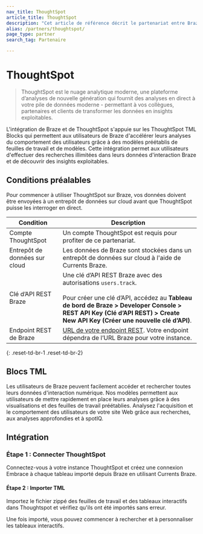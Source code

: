 ```yaml
---
nav_title: ThoughtSpot
article_title: ThoughtSpot
description: "Cet article de référence décrit le partenariat entre Braze et ThoughtSpot, une plateforme d’analyse de nouvelle génération qui permet aux utilisateurs de rechercher sans limite leurs données d’interaction Braze et de découvrir des Insights exploitables."
alias: /partners/thoughtspot/
page_type: partner
search_tag: Partenaire

---
```


# ThoughtSpot

> ThoughtSpot est le nuage analytique moderne, une plateforme d’analyses de nouvelle génération qui fournit des analyses en direct à votre pile de données moderne - permettant à vos collègues, partenaires et clients de transformer les données en insights exploitables.

L'intégration de Braze et de ThoughtSpot s'appuie sur les ThoughtSpot TML Blocks qui permettent aux utilisateurs de Braze d'accélérer leurs analyses du comportement des utilisateurs grâce à des modèles préétablis de feuilles de travail et de modèles. Cette intégration permet aux utilisateurs d'effectuer des recherches illimitées dans leurs données d'interaction Braze et de découvrir des insights exploitables. 

## Conditions préalables

Pour commencer à utiliser ThoughtSpot sur Braze, vos données doivent être envoyées à un entrepôt de données sur cloud avant que ThoughtSpot puisse les interroger en direct.

| Condition | Description |
| ----------- | ----------- |
| Compte ThoughtSpot | Un compte ThoughtSpot est requis pour profiter de ce partenariat. |
| Entrepôt de données sur cloud| Les données de Braze sont stockées dans un entrepôt de données sur cloud à l'aide de Currents Braze. |
| Clé d’API REST Braze | Une clé d’API REST Braze avec des autorisations `users.track`. <br><br> Pour créer une clé d’API, accédez au **Tableau de bord de Braze > Developer Console > REST API Key (Clé d’API REST) > Create New API Key (Créer une nouvelle clé d’API)**. |
| Endpoint REST de Braze | [URL de votre endpoint REST][1]. Votre endpoint dépendra de l’URL Braze pour votre instance. |
{: .reset-td-br-1 .reset-td-br-2}

## Blocs TML

Les utilisateurs de Braze peuvent facilement accéder et rechercher toutes leurs données d'interaction numérique. Nos modèles permettent aux utilisateurs de mettre rapidement en place leurs analyses grâce à des visualisations et des feuilles de travail préétablies. Analysez l'acquisition et le comportement des utilisateurs de votre site Web grâce aux recherches, aux analyses approfondies et à spotIQ.

## Intégration

### Étape 1 : Connecter ThoughtSpot 

Connectez-vous à votre instance ThoughtSpot et créez une connexion Embrace à chaque tableau importé depuis Braze en utilisant Currents Braze.

#### Étape 2 : Importer TML

Importez le fichier zippé des feuilles de travail et des tableaux interactifs dans Thoughtspot et vérifiez qu'ils ont été importés sans erreur. 

Une fois importé, vous pouvez commencer à rechercher et à personnaliser les tableaux interactifs. 

[1]: {{site.baseurl}}/developer_guide/rest_api/basics/#endpoints